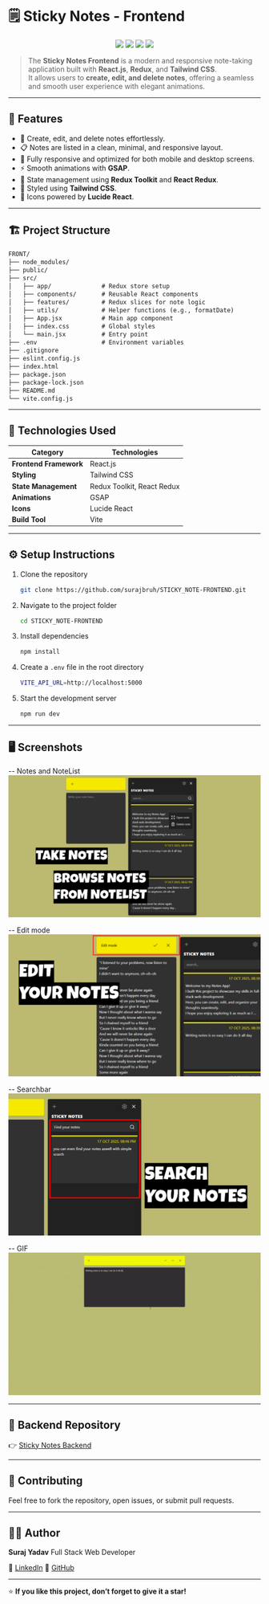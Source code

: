 # 🗒️ Sticky Notes - Frontend

<p align="center">
  <img src="https://img.shields.io/badge/React-20232A?style=for-the-badge&logo=react&logoColor=61DAFB"/>
  <img src="https://img.shields.io/badge/Tailwind_CSS-38B2AC?style=for-the-badge&logo=tailwind-css&logoColor=white"/>
  <img src="https://img.shields.io/badge/Redux-593D88?style=for-the-badge&logo=redux&logoColor=white"/>
  <img src="https://img.shields.io/badge/GSAP-88CE02?style=for-the-badge&logo=greensock&logoColor=white"/>
</p>

>The **Sticky Notes Frontend** is a modern and responsive note-taking application built with **React.js**, **Redux**, and **Tailwind CSS**.  
It allows users to **create, edit, and delete notes**, offering a seamless and smooth user experience with elegant animations.

---

## 🚀 Features

- 📝 Create, edit, and delete notes effortlessly.  
- 📋 Notes are listed in a clean, minimal, and responsive layout.  
- 📱 Fully responsive and optimized for both mobile and desktop screens.  
- ⚡ Smooth animations with **GSAP**.  
- 🧭 State management using **Redux Toolkit** and **React Redux**.  
- 💅 Styled using **Tailwind CSS**.  
- 🎨 Icons powered by **Lucide React**.

---

## 🏗️ Project Structure

```
FRONT/
├── node_modules/
├── public/
├── src/
│   ├── app/              # Redux store setup
│   ├── components/       # Reusable React components
│   ├── features/         # Redux slices for note logic
│   ├── utils/            # Helper functions (e.g., formatDate)
│   ├── App.jsx           # Main app component
│   ├── index.css         # Global styles
│   └── main.jsx          # Entry point
├── .env                  # Environment variables
├── .gitignore
├── eslint.config.js
├── index.html
├── package.json
├── package-lock.json
├── README.md
└── vite.config.js
```

---

## 🧰 Technologies Used

| Category | Technologies |
|-----------|---------------|
| **Frontend Framework** | React.js |
| **Styling** | Tailwind CSS |
| **State Management** | Redux Toolkit, React Redux |
| **Animations** | GSAP |
| **Icons** | Lucide React |
| **Build Tool** | Vite |

---

## ⚙️ Setup Instructions

1. Clone the repository  
   ```bash
   git clone https://github.com/surajbruh/STICKY_NOTE-FRONTEND.git
   ```

2. Navigate to the project folder  
   ```bash
   cd STICKY_NOTE-FRONTEND
   ```

3. Install dependencies  
   ```bash
   npm install
   ```

4. Create a `.env` file in the root directory  
   ```bash
   VITE_API_URL=http://localhost:5000
   ```

5. Start the development server  
   ```bash
   npm run dev
   ```

---

## 🖥️ Screenshots

-- Notes and NoteList
![NOTES AND NOTELIST SCREENSHOT](./src/assets/APP_PP.png)

-- Edit mode
![Edit mode screenshot](./src/assets/EDIT_PP.png)

-- Searchbar
![NOTES AND NOTELIST SCREENSHOT](./src/assets/SEARCH_PP.png)

-- GIF
![Demo GIF](./src/assets/CLIP.gif)

---

## 🔗 Backend Repository

👉 [Sticky Notes Backend](https://github.com/surajbruh/STICKY_NOTE-BACKEND)

---

## 🤝 Contributing

Feel free to fork the repository, open issues, or submit pull requests.

---

## 🧑‍💻 Author

**Suraj Yadav**
Full Stack Web Developer  

💼 [LinkedIn](https://www.linkedin.com/in/suraj-yadav-b15a1b36b/)
🔗 [GitHub](https://github.com/surajbruh)

---

⭐ **If you like this project, don’t forget to give it a star!**